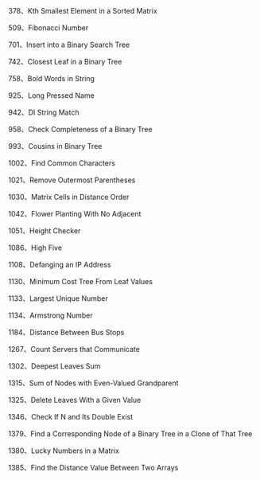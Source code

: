 378、Kth Smallest Element in a Sorted Matrix

509、Fibonacci Number

701、Insert into a Binary Search Tree

742、Closest Leaf in a Binary Tree

758、Bold Words in String

925、Long Pressed Name

942、DI String Match

958、Check Completeness of a Binary Tree

993、Cousins in Binary Tree

1002、Find Common Characters

1021、Remove Outermost Parentheses

1030、Matrix Cells in Distance Order

1042、Flower Planting With No Adjacent

1051、Height Checker

1086、High Five

1108、Defanging an IP Address

1130、Minimum Cost Tree From Leaf Values

1133、Largest Unique Number

1134、Armstrong Number

1184、Distance Between Bus Stops

1267、Count Servers that Communicate

1302、Deepest Leaves Sum

1315、Sum of Nodes with Even-Valued Grandparent

1325、Delete Leaves With a Given Value

1346、Check If N and Its Double Exist

1379、Find a Corresponding Node of a Binary Tree in a Clone of That Tree

1380、Lucky Numbers in a Matrix

1385、Find the Distance Value Between Two Arrays
